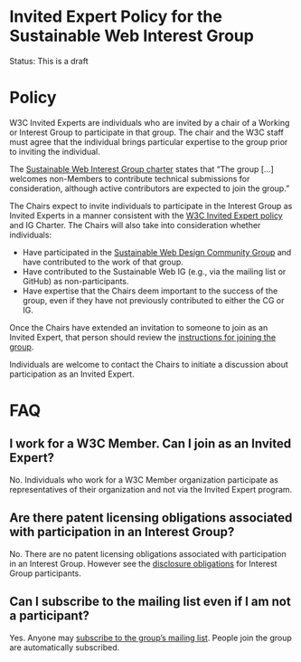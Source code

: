 # Invited Expert Policy for the Sustainable Web Interest Group

Status: This is a draft

# Policy

W3C Invited Experts are individuals who are invited by a chair of a Working or Interest Group to participate in that group. The chair and the W3C staff must agree that the individual brings particular expertise to the group prior to inviting the individual. 

The [Sustainable Web Interest Group charter](https://www.w3.org/2024/10/ig-sustainableweb-charter.html) states that “The group [...] welcomes non-Members to contribute technical submissions for consideration, although active contributors are expected to join the group.”

The Chairs expect to invite individuals to participate in the Interest Group as Invited Experts in a manner consistent with the [W3C Invited Expert policy](https://www.w3.org/invited-experts/) and IG Charter. The Chairs will also take into consideration whether individuals:

* Have participated in the [Sustainable Web Design Community Group](https://www.w3.org/community/sustyweb/) and have contributed to the work of that group.
* Have contributed to the Sustainable Web IG (e.g., via the mailing list or GitHub) as non-participants.
* Have expertise that the Chairs deem important to the success of the group, even if they have not previously contributed to either the CG or IG.

Once the Chairs have extended an invitation to someone to join as an Invited Expert, that person should review the [instructions for joining the group](https://www.w3.org/groups/ig/sustainableweb/instructions/).

Individuals are welcome to contact the Chairs to initiate a discussion about participation as an Invited Expert.

# FAQ

## I work for a W3C Member. Can I join as an Invited Expert?

No. Individuals who work for a W3C Member organization participate as representatives of their organization and not via the Invited Expert program.

## Are there patent licensing obligations associated with participation in an Interest Group?

No. There are no patent licensing obligations associated with participation in an Interest Group. However see the [disclosure obligations](https://www.w3.org/policies/patent-policy/20200915/#sec-disclosure-requirements) for Interest Group participants.

## Can I subscribe to the mailing list even if I am not a participant?

Yes. Anyone may [subscribe to the group’s mailing list](mailto:public-sustainability-request@w3.org?subject=subscribe). People join the group are automatically subscribed.
